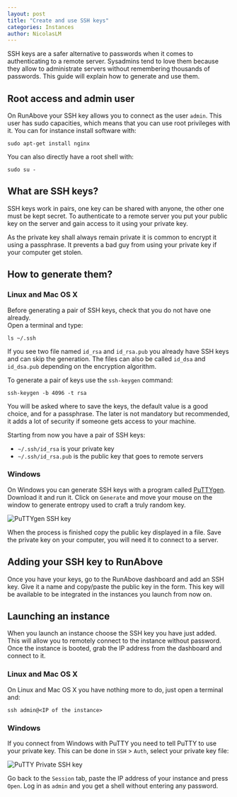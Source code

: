 ```yaml
---
layout: post
title: "Create and use SSH keys"
categories: Instances
author: NicolasLM
---
```


SSH keys are a safer alternative to passwords when it comes to authenticating 
to a remote server. Sysadmins tend to love them because they allow to 
administrate servers without remembering thousands of passwords. This guide 
will explain how to generate and use them.

Root access and admin user
--------------------------

On RunAbove your SSH key allows you to connect as the user `admin`. This user 
has sudo capacities, which means that you can use root privileges with it. You 
can for instance install software with:

    sudo apt-get install nginx

You can also directly have a root shell with:

    sudo su -

What are SSH keys?
-------------------

SSH keys work in pairs, one key can be shared with anyone, the other one must 
be kept secret. To authenticate to a remote server you put your public key on 
the server and gain access to it using your private key.

As the private key shall always remain private it is common to encrypt it using 
a passphrase. It prevents a bad guy from using your private key if your 
computer get stolen.

How to generate them?
---------------------

### Linux and Mac OS X

Before generating a pair of SSH keys, check that you do not have one already.  
Open a terminal and type:

    ls ~/.ssh

If you see two file named `id_rsa` and `id_rsa.pub` you already have SSH keys 
and can skip the generation. The files can also be called `id_dsa` and 
`id_dsa.pub` depending on the encryption algorithm.

To generate a pair of keys use the `ssh-keygen` command:

    ssh-keygen -b 4096 -t rsa

You will be asked where to save the keys, the default value is a good choice, 
and for a passphrase. The later is not mandatory but recommended, it adds a lot 
of security if someone gets access to your machine.

Starting from now you have a pair of SSH keys:

* `~/.ssh/id_rsa` is your private key
* `~/.ssh/id_rsa.pub` is the public key that goes to remote servers

### Windows

On Windows you can generate SSH keys with a program called 
[PuTTYgen](http://www.chiark.greenend.org.uk/~sgtatham/putty/download.html).  
Download it and run it. Click on `Generate` and move your mouse on the window 
to generate entropy used to craft a truly random key.

![PuTTYgen SSH key](/kb/images/2014-10-01-create-ssh-keys/puttygen.png)

When the process is finished copy the public key displayed in a file. Save the 
private key on your computer, you will need it to connect to a server.

Adding your SSH key to RunAbove
-------------------------------

Once you have your keys, go to the RunAbove dashboard and add an SSH key. Give 
it a name and copy/paste the public key in the form. This key will be available 
to be integrated in the instances you launch from now on.

Launching an instance
---------------------

When you launch an instance choose the SSH key you have just added. This will 
allow you to remotely connect to the instance without password. Once the 
instance is booted, grab the IP address from the dashboard and connect to it.

### Linux and Mac OS X

On Linux and Mac OS X you have nothing more to do, just open a terminal and:

    ssh admin@<IP of the instance>

### Windows

If you connect from Windows with PuTTY you need to tell PuTTY to use your 
private key. This can be done in `SSH` > `Auth`, select your private key file:

![PuTTY Private SSH key](/kb/images/2014-10-01-create-ssh-keys/putty.png)

Go back to the `Session` tab, paste the IP address of your instance and press 
`Open`. Log in as `admin` and you get a shell without entering any password.

